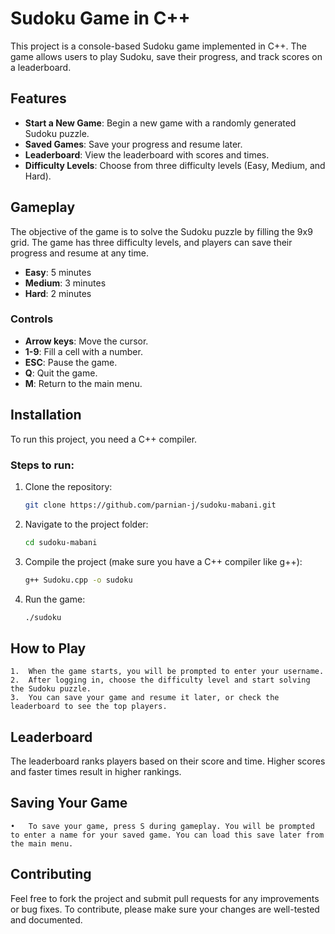 # Sudoku Game in C++

This project is a console-based Sudoku game implemented in C++. The game allows users to play Sudoku, save their progress, and track scores on a leaderboard.

## Features

- **Start a New Game**: Begin a new game with a randomly generated Sudoku puzzle.
- **Saved Games**: Save your progress and resume later.
- **Leaderboard**: View the leaderboard with scores and times.
- **Difficulty Levels**: Choose from three difficulty levels (Easy, Medium, and Hard).

## Gameplay

The objective of the game is to solve the Sudoku puzzle by filling the 9x9 grid. The game has three difficulty levels, and players can save their progress and resume at any time.

- **Easy**: 5 minutes
- **Medium**: 3 minutes
- **Hard**: 2 minutes

### Controls

- **Arrow keys**: Move the cursor.
- **1-9**: Fill a cell with a number.
- **ESC**: Pause the game.
- **Q**: Quit the game.
- **M**: Return to the main menu.

## Installation

To run this project, you need a C++ compiler.

### Steps to run:

1. Clone the repository:
   ```bash
   git clone https://github.com/parnian-j/sudoku-mabani.git
2. Navigate to the project folder:
   ```bash
   cd sudoku-mabani 
3. Compile the project (make sure you have a C++ compiler like g++):  
   ```bash
   g++ Sudoku.cpp -o sudoku
4. Run the game:
   ```bash
   ./sudoku
## **How to Play**
	1.	When the game starts, you will be prompted to enter your username.
	2.	After logging in, choose the difficulty level and start solving the Sudoku puzzle.
	3.	You can save your game and resume it later, or check the leaderboard to see the top players.

## **Leaderboard**

The leaderboard ranks players based on their score and time. Higher scores and faster times result in higher rankings.

## **Saving Your Game**
	•	To save your game, press S during gameplay. You will be prompted to enter a name for your saved game. You can load this save later from the main menu.

## **Contributing**

Feel free to fork the project and submit pull requests for any improvements or bug fixes. To contribute, please make sure your changes are well-tested and documented.